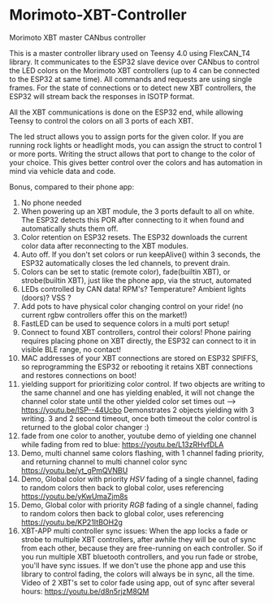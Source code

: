 # Morimoto-XBT-Controller
Morimoto XBT master CANbus controller

This is a master controller library used on Teensy 4.0 using FlexCAN_T4 library.
It communicates to the ESP32 slave device over CANbus to control the LED colors on the Morimoto XBT controllers (up to 4 can be connected to the ESP32 at same time).
All commands and requests are using single frames. For the state of connections or to detect new XBT controllers, the ESP32 will stream back the responses in ISOTP format.

All the XBT communications is done on the ESP32 end, while allowing Teensy to control the colors on all 3 ports of each XBT.

The led struct allows you to assign ports for the given color. If you are running rock lights or headlight mods, you can assign the struct to control 1 or more ports.
Writing the struct allows that port to change to the color of your choice. This gives better control over the colors and has automation in mind via vehicle data and code.


Bonus, compared to their phone app:

1) No phone needed
2) When powering up an XBT module, the 3 ports default to all on white. The ESP32 detects this POR after connecting to it when found and automatically shuts them off.
3) Color retention on ESP32 resets. The ESP32 downloads the current color data after reconnecting to the XBT modules.
4) Auto off. If you don't set colors or run keepAlive() within 3 seconds, the ESP32 automatically closes the led channels, to prevent drain.
5) Colors can be set to static (remote color), fade(builtin XBT), or strobe(builtin XBT), just like the phone app, via the struct, automated
6) LEDs controlled by CAN data! RPM's? Temperature? Ambient lights (doors)? VSS ?
7) Add pots to have physical color changing control on your ride! (no current rgbw controllers offer this on the market!)
8) FastLED can be used to sequence colors in a multi port setup!
9) Connect to found XBT controllers, control their colors! Phone pairing requires placing phone on XBT directly, the ESP32 can connect to it in visible BLE range, no contact!
10) MAC addresses of your XBT connections are stored on ESP32 SPIFFS, so reprogramming the ESP32 or rebooting it retains XBT connections and restores connections on boot!
11) yielding support for prioritizing color control. If two objects are writing to the same channel and one has yielding enabled, it will not change the channel color state until the other yielded color set times out --> https://youtu.be/lSP--44Ucbo Demonstrates 2 objects yielding with 3 writing. 3 and 2 second timeout, once both timeout the color control is returned to the global color changer :)
12) fade from one color to another, youtube demo of yielding one channel while fading from red to blue: https://youtu.be/L13zRHvfDLA
13) Demo, multi channel same colors flashing, with 1 channel fading priority, and returning channel to multi channel color sync https://youtu.be/yt_gPmQVNBU
14) Demo, Global color with priority *HSV* fading of a single channel, fading to random colors then back to global color, uses referencing https://youtu.be/yKwUmaZjm8s
15) Demo, Global color with priority *RGB* fading of a single channel, fading to random colors then back to global color, uses referencing https://youtu.be/KP21ItBOH2g
16) XBT-APP multi controller sync issues:
      When the app locks a fade or strobe to multiple XBT controllers, after awhile they will be out of sync from each other, because they are free-running on each controller.
      So if you run multiple XBT bluetooth controllers, and you run fade or strobe, you'll have sync issues.
      If we don't use the phone app and use this library to control fading, the colors will always be in sync, all the time.
      Video of 2 XBT's set to color fade using app, out of sync after several hours: https://youtu.be/d8n5rjzM8QM
